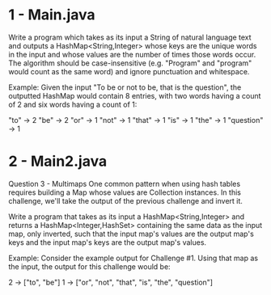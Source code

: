 # 1 - Main.java

Write a program which takes as its input a String of natural language text and outputs a HashMap<String,Integer> whose keys are the unique words in the input and whose values are the number of times those words occur. The algorithm should be case-insensitive (e.g. "Program" and "program" would count as the same word) and ignore punctuation and whitespace.

Example: Given the input "To be or not to be, that is the question", the outputted HashMap would contain 8 entries, with two words having a count of 2 and six words having a count of 1:


"to"        → 2
"be"        → 2
"or"        → 1
"not"       → 1
"that"      → 1
"is"        → 1
"the"       → 1
"question"  → 1

# 2 - Main2.java

Question 3 - Multimaps
One common pattern when using hash tables requires building a Map whose values are Collection instances. In this challenge, we'll take the output of the previous challenge and invert it.

Write a program that takes as its input a HashMap<String,Integer> and returns a HashMap<Integer,HashSet<String>> containing the same data as the input map, only inverted, such that the input map's values are the output map's keys and the input map's keys are the output map's values.

Example: Consider the example output for Challenge #1. Using that map as the input, the output for this challenge would be:

2 → ["to", "be"]
1 → ["or", "not", "that", "is", "the", "question"]